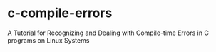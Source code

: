 # c-compile-errors
A Tutorial for Recognizing and Dealing with Compile-time Errors in C programs on Linux Systems
